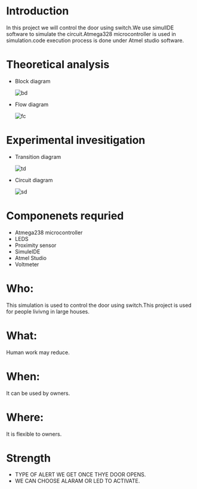 # Introduction
  In this project we will control the door using switch.We use simulIDE software to simulate the circuit.Atmega328 microcontroller is used in simulation.code execution process is done under Atmel studio software.
 
# Theoretical analysis

   * Block diagram
    
    
   
     ![bd](https://user-images.githubusercontent.com/102905328/164471799-cf5d6d06-28be-4719-975e-8d5d036c9abe.jpeg)
   
   * Flow diagram
     
     
     ![fc](https://user-images.githubusercontent.com/102905328/164472240-b54af6f6-ab4e-4852-97a3-53237aa157b6.jpeg)
     
     
# Experimental invesitigation
 
  * Transition diagram
  
     ![td](https://user-images.githubusercontent.com/102905328/164472971-59899d75-3a42-4add-9b41-892854283021.jpeg)


   * Circuit diagram
     
      ![sd](https://user-images.githubusercontent.com/102905328/164473479-a5707b3f-8881-44ca-bd2a-49977f4aad98.jpeg)

# Componenets requried
   
   * Atmega238 microcontroller
   * LEDS
   * Proximity sensor
   * SimuleIDE 
   * Atmel Studio
   * Voltmeter
     
# Who:
 This simulation is used to control the door using switch.This project is used for people livivng in large houses.

# What:
 Human work may reduce.

# When:
 It can be used by owners.

# Where:
  It is flexible to owners.      

# Strength
   * TYPE OF ALERT WE GET ONCE THYE DOOR OPENS.
   * WE CAN CHOOSE ALARAM OR LED TO ACTIVATE.
